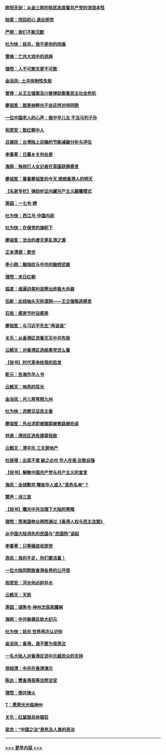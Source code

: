 #### [欧阳天剑：从金三胖的核武态度看共产党的流氓本性](../pages/nsc993/n11702238.md?t=12060844) 
#### [陆客：找回初心 退出邪党](../pages/nsc993/n11702213.md?t=12060844) 
#### [严晓：我们不能沉默](../pages/nsc993/n11702110.md?t=12060844) 
#### [吐为快：妖共，我不是你的肉盾](../pages/nsc993/n11701366.md?t=12060844) 
#### [雪绮：亡共大戏中的选择](../pages/nsc993/n11699922.md?t=12060844) 
#### [理悟：人不可欺天更不可欺](../pages/nsc993/n11699657.md?t=12060844) 
#### [金浴凤:  土共体制性失败](../pages/nsc993/n11699361.md?t=12060844) 
#### [曾铮：从王立强案及川普弹劾案看民主社会危机](../pages/nsc993/n11699318.md?t=12060844) 
#### [廖祖笙：就是纳粹也不会这样对待同胞](../pages/nsc993/n11697658.md?t=12060844) 
#### [一位中国老人的心声：做中华儿女 不当马列子孙](../pages/nsc993/n11697525.md?t=12060844) 
#### [祝君安：致红朝中人](../pages/nsc993/n11697518.md?t=12060844) 
#### [吕锡民：台湾陆上运输的节能减碳分析与评估](../pages/nsc993/n11694983.md?t=12060844) 
#### [李春草：日暮乡关何处是](../pages/nsc993/n11694805.md?t=12060844) 
#### [海网：殃视打人女记者在英国获罪感言](../pages/nsc993/n11693832.md?t=12060844) 
#### [廖祖笙：看看廖祖笙的今天 想想香港人的明天](../pages/nsc993/n11693707.md?t=12060844) 
#### [【名家专栏】弹劾听证内藏共产主义颠覆模式](../pages/nsc993/n11693563.md?t=12060844) 
#### [莲园：一七令‧辨](../pages/nsc993/n11692558.md?t=12060844) 
#### [吐为快：西江月·中国内政](../pages/nsc993/n11692071.md?t=12060844) 
#### [吐为快：在保党的旗帜下](../pages/nsc993/n11691188.md?t=12060844) 
#### [廖祖笙：法治的虚无是乱港之源](../pages/nsc993/n11690605.md?t=12060844) 
#### [正本清源：救世](../pages/nsc993/n11689134.md?t=12060844) 
#### [李小刚：脑指纹与中共的脑控武器](../pages/nsc993/n11688900.md?t=12060844) 
#### [理悟：末日红朝](../pages/nsc993/n11688829.md?t=12060844) 
#### [弧度：谁逼迫美利坚祭出终极大杀器](../pages/nsc993/n11688735.md?t=12060844) 
#### [伍新：此线抽头天拆谍网——王立强叛逃感言](../pages/nsc993/n11687981.md?t=12060844) 
#### [石铭：感恩节时话感恩](../pages/nsc993/n11687568.md?t=12060844) 
#### [廖祖笙：与习近平先生“再谈谈”](../pages/nsc993/n11687005.md?t=12060844) 
#### [关乐：从香港区选看天灭中共布局](../pages/nsc993/n11686647.md?t=12060844) 
#### [云鹤天：对香港区选结果党怎么看](../pages/nsc993/n11686216.md?t=12060844) 
#### [【投书】时代革命给我的启发](../pages/nsc993/n11684287.md?t=12060844) 
#### [乾元：告海外华人书](../pages/nsc993/n11684044.md?t=12060844) 
#### [云鹤天：响亮的耳光](../pages/nsc993/n11684254.md?t=12060844) 
#### [金浴凤：月儿弯弯照九州](../pages/nsc993/n11684231.md?t=12060844) 
#### [吐为快：选票见证民主香](../pages/nsc993/n11684206.md?t=12060844) 
#### [廖祖笙：外出求职被跟踪被套路被劝返](../pages/nsc993/n11683874.md?t=12060844) 
#### [林泉：港民区选告捷莫轻敌](../pages/nsc993/n11683930.md?t=12060844) 
#### [云鹤天：清平乐 三无房地产](../pages/nsc993/n11681521.md?t=12060844) 
#### [杜彼得：出其不意 破之必也 华人在美 庄敬自强](../pages/nsc993/n11679554.md?t=12060844) 
#### [【投书】解散中国共产党与共产主义的宣言](../pages/nsc993/n11679177.md?t=12060844) 
#### [海风：全球剿共 哪些华人或入“高危名单”？](../pages/nsc993/n11678617.md?t=12060844) 
#### [慧声：诗三首](../pages/nsc993/n11678848.md?t=12060844) 
#### [【投书】曝光中共治理下大陆的黑暗](../pages/nsc993/n11678674.md?t=12060844) 
#### [理悟：贺美国参众两院通过《香港人权与民主法案》](../pages/nsc993/n11678104.md?t=12060844) 
#### [从中国大陆消失的民国与“民国热”谈起](../pages/nsc993/n11678075.md?t=12060844) 
#### [李春草：只等瘟疫收邪党](../pages/nsc993/n11677308.md?t=12060844) 
#### [逸风：我的手足，你们要活着！](../pages/nsc993/n11676352.md?t=12060844) 
#### [一位大陆同胞致香港各界的公开信](../pages/nsc993/n11675761.md?t=12060844) 
#### [祝君安：河水何必妒井水](../pages/nsc993/n11675746.md?t=12060844) 
#### [云鹤天：天怒](../pages/nsc993/n11675718.md?t=12060844) 
#### [莲园：调笑令‧神州怎容恶魔祸](../pages/nsc993/n11675648.md?t=12060844) 
#### [海网：中共偷袭反助大纪元](../pages/nsc993/n11673515.md?t=12060844) 
#### [吐为快：妖共 世界再次认识你](../pages/nsc993/n11673506.md?t=12060844) 
#### [金浴凤：香港，请不要为我哭泣](../pages/nsc993/n11673248.md?t=12060844) 
#### [一名大陆人对香港反送中示威民众的支持](../pages/nsc993/n11672615.md?t=12060844) 
#### [郑纯清：中共在香港演示](../pages/nsc993/n11670539.md?t=12060844) 
#### [陈达：赞香港高等法院法官](../pages/nsc993/n11669542.md?t=12060844) 
#### [理悟：倒共烽火](../pages/nsc993/n11668844.md?t=12060844) 
#### [T：愿荣光光临神州](../pages/nsc993/n11668421.md?t=12060844) 
#### [关乐：红鼠狼兵休猖狂](../pages/nsc993/n11668378.md?t=12060844) 
#### [梁京：“中国之治”是危及人类的恶治](../pages/nsc993/n11668328.md?t=12060844) 

----
#### [ >>> 更早内容 <<< ](../indexes/nsc993-earlier.md)
